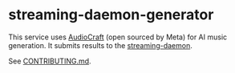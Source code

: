 # streaming-daemon-generator
This service uses [AudioCraft](https://audiocraft.metademolab.com) (open sourced by Meta) for AI music generation. It submits results to the [streaming-daemon](https://github.com/jeremyKisner/streaming-daemon).

See [CONTRIBUTING.md](docs/CONTRIBUTING.md).
